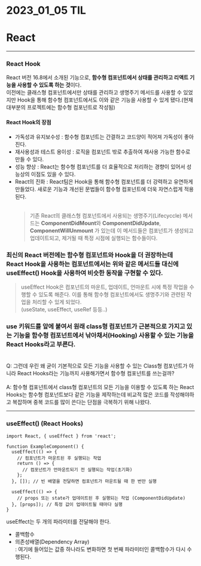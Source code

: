 # 2023_01_05 TIL

# React

---

### **React Hook**

React 버전 16.8에서 소개된 기능으로, **함수형 컴포넌트에서 상태를 관리하고 리액트 기능을 사용할 수 있도록 하는 것**이다.<br>
이전에는 클래스형 컴포넌트에서만 상태를 관리하고 생명주기 메서드를 사용할 수 있었지만 Hook을 통해 함수형 컴포넌트에서도 이와 같은 기능을 사용할 수 있게 됐다.(현재 대부분의 프로젝트에는 함수형 컴포넌트로 작성됨)<br>

#### React Hook의 장점

- 가독성과 유지보수성
  : 함수형 컴포넌트는 간결하고 코드양이 적어져 가독성이 좋아진다.
- 재사용성과 테스트 용이성
  : 로직을 컴포넌트 밖로 추출하여 재사용 가능한 함수로 만들 수 있다.
- 성능 향상
  : React는 함수형 컴포넌트를 더 효율적으로 처리하는 경향이 있어서 성능상의 이점도 있을 수 있다.
- React의 진화
  : React팀은 Hook을 통해 함수형 컴포넌트를 더 강력하고 유연하게 만들었다. 새로운 기능과 개선된 문법들이 함수형 컴포넌트에 더욱 자연스럽게 적용된다.<br><br>
  > 기존 React의 클래스형 컴포넌트에서 사용되는 생명주기(Lifecyccle) 메서드는 **ComponentDidMount**와 **ComponentDidUpdate**, **ComponentWillUnmount** 가 있는데 이 메서드들은 컴포넌트가 생성되고 업데이트되고, 제거될 때 특정 시점에 실행되는 함수들이다.

### 최신의 React 버전에는 함수형 컴포넌트와 Hook을 더 권장하는데<br>React Hook을 사용하는 컴포넌트에서는 위와 같은 메서드들 대신에 useEffect() Hook을 사용하여 비슷한 동작을 구현할 수 있다.

> useEffect Hook은 컴포넌트의 마운트, 업데이트, 언마운트 시에 특정 작업을 수행할 수 있도록 해준다. 이를 통해 함수형 컴포넌트에서도 생명주기와 관련된 작업을 처리할 수 있게 되었다.<br>(useState, useEffect, useRef 등등..)

### use 키워드를 앞에 붙여서 원래 class형 컴포넌트가 근본적으로 가지고 있는 기능을 함수형 컴포넌트에서 낚아채서(Hooking) 사용할 수 있는 기능을 React Hooks라고 부른다.<br><br>

Q: 그런데 우린 왜 굳이 기본적으로 모든 기능을 사용할 수 있는 Class형 컴포넌트가 아니라 React Hooks라는 기능까지 사용해가면서 함수형 컴포넌트를 쓰는걸까?<br><br>
A: 함수형 컴포넌트에서 class형 컴포넌트의 모든 기능을 이용할 수 있도록 하는 React Hooks는 함수형 컴포넌트보다 같은 기능을 제작하는데 비교적 많은 코드를 작성해야하고 복잡하며 중복 코드를 많이 쓴다는 단점을 극복하기 위해 나왔다.

---

### **useEffect()** (React Hooks)

```JSX
import React, { useEffect } from 'react';

function ExampleComponent() {
  useEffect(() => {
    // 컴포넌트가 마운트된 후 실행되는 작업
    return () => {
      // 컴포넌트가 언마운트되기 전 실행되는 작업(초기화)
    };
  }, []); // 빈 배열을 전달하면 컴포넌트가 마운트될 때 한 번만 실행

  useEffect(() => {
    // props 또는 state가 업데이트된 후 실행되는 작업 (ComponentDidUpdate)
  }, [props]); // 특정 값이 업데이트될 때마다 실행
}
```

useEffect는 두 개의 파라미터를 전달해야 한다.<br>

- 콜백함수
- 의존성배열(Dependency Array)<br>
  : 여기에 들어있는 값중 하나라도 변화하면 첫 번째 파라미터인 콜백함수가 다시 수행된다.
